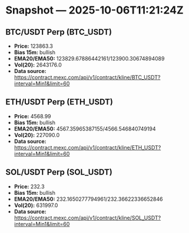 # Snapshot — 2025-10-06T11:21:24Z

## BTC/USDT Perp (BTC_USDT)
- **Price:** 123863.3
- **Bias 15m:** bullish
- **EMA20/EMA50:** 123829.67886442161/123900.30674894089
- **Vol(20):** 2643176.0
- **Data source:** https://contract.mexc.com/api/v1/contract/kline/BTC_USDT?interval=Min1&limit=60

## ETH/USDT Perp (ETH_USDT)
- **Price:** 4568.99
- **Bias 15m:** bullish
- **EMA20/EMA50:** 4567.35965387155/4566.546840749194
- **Vol(20):** 227090.0
- **Data source:** https://contract.mexc.com/api/v1/contract/kline/ETH_USDT?interval=Min1&limit=60

## SOL/USDT Perp (SOL_USDT)
- **Price:** 232.3
- **Bias 15m:** bullish
- **EMA20/EMA50:** 232.1650277794961/232.36622336652846
- **Vol(20):** 631997.0
- **Data source:** https://contract.mexc.com/api/v1/contract/kline/SOL_USDT?interval=Min1&limit=60
